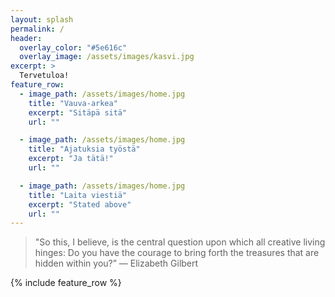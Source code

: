 ```yaml
---
layout: splash
permalink: /
header:
  overlay_color: "#5e616c"
  overlay_image: /assets/images/kasvi.jpg
excerpt: >
  Tervetuloa!
feature_row:
  - image_path: /assets/images/home.jpg
    title: "Vauva-arkea"
    excerpt: "Sitäpä sitä"
    url: ""

  - image_path: /assets/images/home.jpg
    title: "Ajatuksia työstä"
    excerpt: "Ja tätä!"
    url: ""

  - image_path: /assets/images/home.jpg
    title: "Laita viestiä"
    excerpt: "Stated above"
    url: ""     
---
```


> "So this, I believe, is the central question upon which all 
> creative living hinges: Do you have the courage to bring forth 
> the treasures that are hidden within you?” 
> ― Elizabeth Gilbert  
  
  {% include feature_row %}
